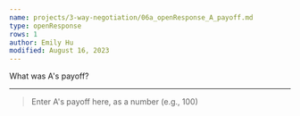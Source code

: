 ```yaml
---
name: projects/3-way-negotiation/06a_openResponse_A_payoff.md
type: openResponse
rows: 1
author: Emily Hu
modified: August 16, 2023
---
```


What was A's payoff?

---

> Enter A's payoff here, as a number (e.g., 100)
